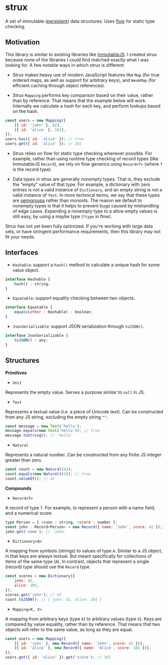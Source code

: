 
# strux

A set of immutable ([persistent](https://en.wikipedia.org/wiki/Persistent_data_structure)) data structures. Uses [flow](https://flow.org) for static type checking.


## Motivation

This library is similar to existing libraries like [ImmutableJS](https://facebook.github.io/immutable-js). I created strux because none of the libraries I could find matched exactly what I was looking for. A few notable ways in which strux is different:

* Strux makes heavy use of modern JavaScript features like `Map` (for true ordered maps, as well as support for arbitrary keys), and `WeakMap` (for efficient caching through object references).

* Strux `Mapping` performs key comparison based on their value, rather than by reference. That means that the example below will work. Internally we calculate a hash for each key, and perform lookups based on the hash.

```js
const users = new Mapping([
    [{ id: 'john' }, 42],
    [{ id: 'alice' }, 101],
]);
users.has({ id: 'alice' }); // true
users.get({ id: 'alice' }); // 101
```

* Strux relies on flow for static type checking whenever possible. For example, rather than using runtime type checking of record types (like ImmutableJS `Record`), we rely on flow generics using `Record<T>` (where `T` is the record type).

* Data types in strux are generally *nonempty* types. That is, they exclude the "empty" value of that type. For example, a dictionary with zero entries is not a valid instance of `Dictionary`, and an empty string is not a valid instance of `Text`. In more technical terms, we say that these types are [semigroups](https://en.wikipedia.org/wiki/Semigroup) rather than monoids. The reason we default to nonempty types is that it helps to prevent bugs caused by mishandling of edge cases. Expanding a nonempty type to a allow empty values is still easy, by using a maybe type (`?type` in flow).

Strux has not yet been fully optimized. If you're working with large data sets, or have stringent performance requirements, then this library may not fit your needs.


## Interfaces

* `Hashable`: support a `hash()` method to calculate a unique hash for some value object.

```js
interface Hashable {
    hash() : string;
}
```

* `Equatable`: support equality checking between two objects.

```js
interface Equatable {
    equals(other : Hashable) : boolean;
}
```

* `JsonSerializable`: support JSON serialization through `toJSON()`.

```js
interface JsonSerializable {
    toJSON() : any;
}
```


## Structures

**Primitives**

* `Unit`

Represents the empty value. Serves a purpose similar to `null` in JS.


* `Text`

Represents a textual value (i.e. a piece of Unicode text). Can be constructed from any JS string, excluding the empty string `""`.

```js
const message = new Text('hello');
message.equals(new Text('hello')); // true
message.toString(); // 'hello'
```


* `Natural`

Represents a natural number. Can be constructed from any finite JS integer greater than zero.

```js
const count = new Natural(42);
count.equals(new Natural(42)); // true
count.valueOf(); // 42
```


**Compounds**

* `Record<T>`

A record of type `T`. For example, to represent a person with a name field, and a numerical score:

```js
type Person = { +name : string, +score : number };
const john : Record<Person> = new Record({ name: 'John', score: 42 });
john.get('name'); // 'John'
```

* `Dictionary<A>`

A mapping from symbols (strings) to values of type `A`. Similar to a JS object, in that keys are always textual. But meant specifically for collections of items of the same type (`A`). In contrast, objects that represent a single (record) type should use the `Record` type.

```js
const scores = new Dictionary({
    john: 42,
    alice: 101,
});
scores.get('john'); // 42
count.toJSON(); // { john: 42, alice: 101 }
```

* `Mapping<K, V>`

A mapping from arbitrary keys (type `K`) to arbitrary values (type `V`). Keys are compared by value equality, rather than by reference. That means that two objects will refer to the same value, as long as they are equal.

```js
const users = new Mapping([
    [{ id: 'john' }, new Record({ name: 'John', score: 42 })],
    [{ id: 'alice' }, new Record({ name: 'Alice', score: 101 })],
]);
users.get({ id: 'alice' }).get('score'); // 101
```
